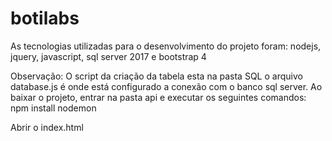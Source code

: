 # botilabs

As tecnologias utilizadas para o desenvolvimento do projeto foram: nodejs, jquery, javascript, sql server 2017 e bootstrap 4

Observação:
O script da criação da tabela esta na pasta SQL
o arquivo database.js é onde está configurado a conexão com o banco sql server.
Ao baixar o projeto, entrar na pasta api e executar os seguintes comandos:
npm install
nodemon

Abrir o index.html
